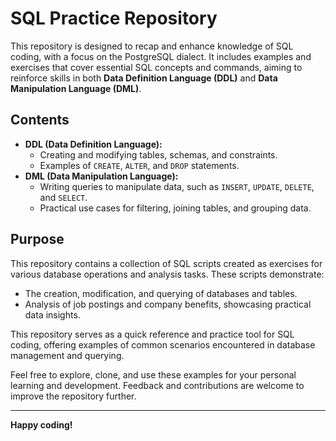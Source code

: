 # SQL Practice Repository

This repository is designed to recap and enhance knowledge of SQL coding, with a focus on the PostgreSQL dialect. It includes examples and exercises that cover essential SQL concepts and commands, aiming to reinforce skills in both **Data Definition Language (DDL)** and **Data Manipulation Language (DML)**.

## Contents
- **DDL (Data Definition Language):**
  - Creating and modifying tables, schemas, and constraints.
  - Examples of `CREATE`, `ALTER`, and `DROP` statements.
- **DML (Data Manipulation Language):**
  - Writing queries to manipulate data, such as `INSERT`, `UPDATE`, `DELETE`, and `SELECT`.
  - Practical use cases for filtering, joining tables, and grouping data.

## Purpose
This repository contains a collection of SQL scripts created as exercises for various database operations and analysis tasks. These scripts demonstrate:
- The creation, modification, and querying of databases and tables.
- Analysis of job postings and company benefits, showcasing practical data insights.

This repository serves as a quick reference and practice tool for SQL coding, offering examples of common scenarios encountered in database management and querying.

Feel free to explore, clone, and use these examples for your personal learning and development. Feedback and contributions are welcome to improve the repository further.

---

**Happy coding!**
